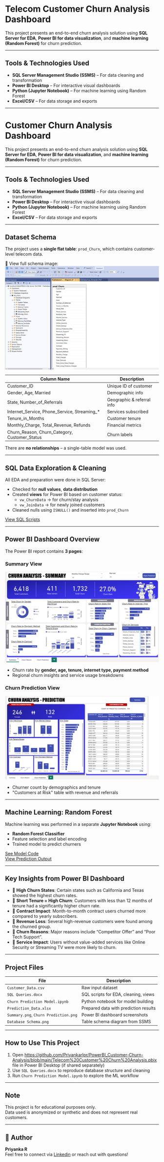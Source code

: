 # Telecom Customer Churn Analysis Dashboard

This project presents an end-to-end churn analysis solution using **SQL Server for EDA**, **Power BI for data visualization**, and **machine learning (Random Forest)** for churn prediction.

-----------------------------------------------------------------------------------------------------------------------------------------------------------------------

##  Tools & Technologies Used

- **SQL Server Management Studio (SSMS)** – For data cleaning and transformation
- **Power BI Desktop** – For interactive visual dashboards
- **Python (Jupyter Notebook)** – For machine learning using Random Forest
- **Excel/CSV** – For data storage and exports

-------------------------------------------------------------------------------------------------------------------------------------------------------------------
#  Customer Churn Analysis Dashboard

This project presents an end-to-end churn analysis solution using **SQL Server for EDA**, **Power BI for data visualization**, and **machine learning (Random Forest)** for churn prediction.

---

## Tools & Technologies Used

- **SQL Server Management Studio (SSMS)** – For data cleaning and transformation
- **Power BI Desktop** – For interactive visual dashboards
- **Python (Jupyter Notebook)** – For machine learning using Random Forest
- **Excel/CSV** – For data storage and exports

--------------------------------------------------------------------------------------------------------------------------------------------------------------------

##  Dataset Schema

The project uses a **single flat table**: `prod_Churn`, which contains customer-level telecom data.

📄 View full schema image:  
![Database Schema](https://github.com/Priyankarlpr/PowerBI_Customer-Churn-Analysis/blob/main/SQL/Database%20Schema.png)

| Column Name             | Description                              |
|-------------------------|------------------------------------------|
| Customer_ID             | Unique ID of customer                    |
| Gender, Age, Married    | Demographic info                         |
| State, Number_of_Referrals | Geographic & referral info          |
| Internet_Service, Phone_Service, Streaming_* | Services subscribed |
| Tenure_in_Months        | Customer tenure                          |
| Monthly_Charge, Total_Revenue, Refunds | Financial metrics        |
| Churn_Reason, Churn_Category, Customer_Status | Churn labels       |

There are **no relationships** – a single-table model was used.

--------------------------------------------------------------------------------------------------------------------------

##  SQL Data Exploration & Cleaning

All EDA and preparation were done in SQL Server:

- Checked for **null values**, **data distribution**
- Created **views** for Power BI based on customer status:
  - `vw_ChurnData` → for churn/stay analysis
  - `vw_JoinData` → for newly joined customers
- Cleaned nulls using `ISNULL()` and inserted into `prod_Churn`

[View SQL Scripts](https://github.com/Priyankarlpr/PowerBI_Customer-Churn-Analysis/blob/main/SQL/SQL%20Queries.docx)

---

##  Power BI Dashboard Overview

The Power BI report contains **3 pages**:

### Summary View  
![Summary](https://github.com/Priyankarlpr/PowerBI_Customer-Churn-Analysis/blob/main/PowerBI/Summary.png)
- Churn rate by **gender, age, tenure, internet type, payment method**
- Regional churn insights and service usage breakdowns

###  Churn Prediction View  
![Churn Prediction](https://github.com/Priyankarlpr/PowerBI_Customer-Churn-Analysis/blob/main/PowerBI/Churn%20Prediction.png)
- Churner count by demographics and tenure
- "Customers at Risk" table with revenue and referrals

----------------------------------------------------------------------------------------------------------------------------------------

## Machine Learning: Random Forest

Machine learning was performed in a separate **Jupyter Notebook** using:
- **Random Forest Classifier**
- Feature selection and label encoding
- Trained model to predict churners

[See Model Code](https://github.com/Priyankarlpr/PowerBI_Customer-Churn-Analysis/blob/main/RandomForestModel/Churn%20Prediction%20Model.ipynb)  
[View Prediction Output](https://github.com/Priyankarlpr/PowerBI_Customer-Churn-Analysis/blob/main/Data/Predictions.xlsx)

-----------------------------------------------------------------------------------------------------------------------------------------

## Key Insights from Power BI Dashboard

- 🔹 **High Churn States**: Certain states such as California and Texas showed the highest churn rates.
- 🔹 **Short Tenure = High Churn**: Customers with less than 12 months of tenure had a significantly higher churn rate.
- 🔹 **Contract Impact**: Month-to-month contract users churned more compared to yearly subscribers.
- 🔹 **Revenue Loss**: Several high-revenue customers were found among the churned group.
- 🔹 **Churn Reasons**: Major reasons include “Competitor Offer” and “Poor Tech Support”.
- 🔹 **Service Impact**: Users without value-added services like Online Security or Streaming TV were more likely to churn.

--------------------------------------------------------------------------------------------------------------------------------------------

## Project Files

| File | Description |
|------|-------------|
| `Customer_Data.csv` | Raw input dataset |
| `SQL Queries.docx`  | SQL scripts for EDA, cleaning, views |
| `Churn Prediction Model.ipynb` | Python notebook for model building |
| `Prediction_Data.xlsx` | Prepared data with prediction results |
| `Summary.png`, `Churn Prediction.png` | Power BI dashboard screenshots |
| `Database Schema.png` | Table schema diagram from SSMS |

--------------------------------------------------------------------------------------------------------------------------------------

## How to Use This Project

1. Open https://github.com/Priyankarlpr/PowerBI_Customer-Churn-Analysis/blob/main/Telecom%20Customer%20Churn%20Analysis.pbix file in Power BI Desktop (if shared separately)
2. Use `SQL Queries.docx` to reproduce database structure and cleaning
3. Run `Churn Prediction Model.ipynb` to explore the ML workflow

--------------------------------------------------------------------------------------------------------------------------------------------

## Note

This project is for educational purposes only.  
Data used is anonymized or synthetic and does not represent real customers.

---------------------------------------------------------------------------------------------------------------------------------------------

## 🔗 Author

**Priyanka R**  
Feel free to connect via [Linkedin](https://www.linkedin.com/in/priyankar0512/?trk=PROFILE_DROP_DOWN) or reach out with questions!



